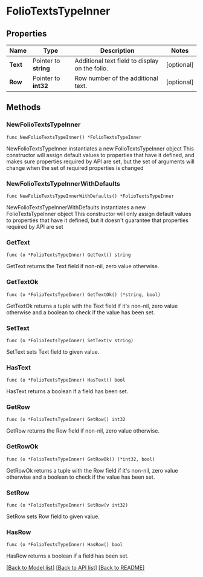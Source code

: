 # FolioTextsTypeInner

## Properties

Name | Type | Description | Notes
------------ | ------------- | ------------- | -------------
**Text** | Pointer to **string** | Additional text field to display on the folio. | [optional] 
**Row** | Pointer to **int32** | Row number of the additional text. | [optional] 

## Methods

### NewFolioTextsTypeInner

`func NewFolioTextsTypeInner() *FolioTextsTypeInner`

NewFolioTextsTypeInner instantiates a new FolioTextsTypeInner object
This constructor will assign default values to properties that have it defined,
and makes sure properties required by API are set, but the set of arguments
will change when the set of required properties is changed

### NewFolioTextsTypeInnerWithDefaults

`func NewFolioTextsTypeInnerWithDefaults() *FolioTextsTypeInner`

NewFolioTextsTypeInnerWithDefaults instantiates a new FolioTextsTypeInner object
This constructor will only assign default values to properties that have it defined,
but it doesn't guarantee that properties required by API are set

### GetText

`func (o *FolioTextsTypeInner) GetText() string`

GetText returns the Text field if non-nil, zero value otherwise.

### GetTextOk

`func (o *FolioTextsTypeInner) GetTextOk() (*string, bool)`

GetTextOk returns a tuple with the Text field if it's non-nil, zero value otherwise
and a boolean to check if the value has been set.

### SetText

`func (o *FolioTextsTypeInner) SetText(v string)`

SetText sets Text field to given value.

### HasText

`func (o *FolioTextsTypeInner) HasText() bool`

HasText returns a boolean if a field has been set.

### GetRow

`func (o *FolioTextsTypeInner) GetRow() int32`

GetRow returns the Row field if non-nil, zero value otherwise.

### GetRowOk

`func (o *FolioTextsTypeInner) GetRowOk() (*int32, bool)`

GetRowOk returns a tuple with the Row field if it's non-nil, zero value otherwise
and a boolean to check if the value has been set.

### SetRow

`func (o *FolioTextsTypeInner) SetRow(v int32)`

SetRow sets Row field to given value.

### HasRow

`func (o *FolioTextsTypeInner) HasRow() bool`

HasRow returns a boolean if a field has been set.


[[Back to Model list]](../README.md#documentation-for-models) [[Back to API list]](../README.md#documentation-for-api-endpoints) [[Back to README]](../README.md)


